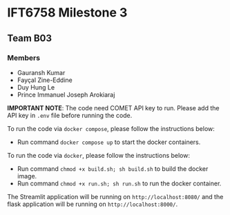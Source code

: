 # IFT6758 Milestone 3
## Team B03
### Members
- Gauransh Kumar
- Fayçal Zine-Eddine
- Duy Hung Le
- Prince Immanuel Joseph Arokiaraj

**IMPORTANT NOTE**: The code need COMET API key to run. Please add the API key in `.env` file before running the code.

To run the code via `docker compose`, please follow the instructions below:
- Run command `docker compose up` to start the docker containers.


To run the code via `docker`, please follow the instructions below:
- Run command `chmod +x build.sh; sh build.sh` to build the docker image.
- Run command `chmod +x run.sh; sh run.sh` to run the docker container.

The Streamlit application will be running on `http://localhost:8080/` and the flask application will be running on `http://localhost:8000/`.